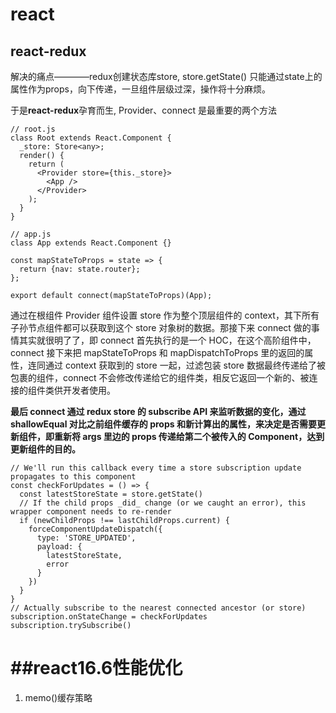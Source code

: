 
react
===========================

## react-redux
  解决的痛点————redux创建状态库store, store.getState() 只能通过state上的属性作为props，向下传递，一旦组件层级过深，操作将十分麻烦。
  
  于是<strong>react-redux</strong>孕育而生, Provider、connect 是最重要的两个方法
  ```
  // root.js
  class Root extends React.Component {
    _store: Store<any>;
    render() {
      return (
        <Provider store={this._store}>
          <App />
        </Provider>
      );
    }
  }

  // app.js
  class App extends React.Component {}

  const mapStateToProps = state => {
    return {nav: state.router};
  };

  export default connect(mapStateToProps)(App);
  ```
  通过在根组件 Provider 组件设置 store 作为整个顶层组件的 context，其下所有子孙节点组件都可以获取到这个 store 对象树的数据。那接下来 connect 做的事情其实就很明了了，即 connect 首先执行的是一个 HOC，在这个高阶组件中，connect 接下来把 mapStateToProps 和 mapDispatchToProps 里的返回的属性，连同通过 context 获取到的 store 一起，过滤包装 store 数据最终传递给了被包裹的组件，connect 不会修改传递给它的组件类，相反它返回一个新的、被连接的组件类供开发者使用。

  <strong>最后 connect 通过 redux store 的 subscribe API 来监听数据的变化，通过 shallowEqual 对比之前组件缓存的 props 和新计算出的属性，来决定是否需要更新组件，即重新将 args 里边的 props 传递给第二个被传入的 Component，达到更新组件的目的。</strong>
 
  ```
  // We'll run this callback every time a store subscription update propagates to this component
  const checkForUpdates = () => {
    const latestStoreState = store.getState()
    // If the child props _did_ change (or we caught an error), this wrapper component needs to re-render
    if (newChildProps !== lastChildProps.current) {
      forceComponentUpdateDispatch({
        type: 'STORE_UPDATED',
        payload: {
          latestStoreState,
          error
        }
      })
    }
  }
  // Actually subscribe to the nearest connected ancestor (or store)
  subscription.onStateChange = checkForUpdates
  subscription.trySubscribe()
  ```
  ##react16.6性能优化
  =============================
  1. memo()缓存策略